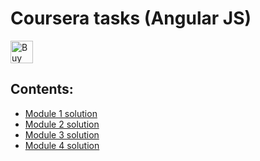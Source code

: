 # Coursera tasks (Angular JS)

<a href='https://ko-fi.com/A1131F' target='_blank'><img height='36' style='border:0px;height:36px;' src='https://az743702.vo.msecnd.net/cdn/kofi1.png?v=2' border='0' alt='Buy Me a Coffee at ko-fi.com' /></a>

## Contents:
* <a href='https://lana-sloth.github.io/coursera-angularjs/mod1_solution/index.html'>Module 1 solution</a>
* <a href='https://lana-sloth.github.io/coursera-angularjs/mod2_solution/index.html'>Module 2 solution</a>
* <a href='https://lana-sloth.github.io/coursera-angularjs/mod3_solution/index.html'>Module 3 solution</a>
* <a href='https://lana-sloth.github.io/coursera-angularjs/mod4_solution/index.html'>Module 4 solution</a>